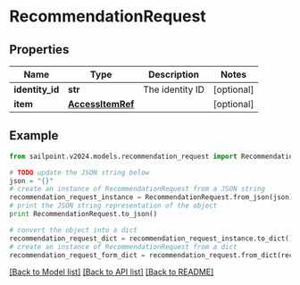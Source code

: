 # RecommendationRequest


## Properties

Name | Type | Description | Notes
------------ | ------------- | ------------- | -------------
**identity_id** | **str** | The identity ID | [optional] 
**item** | [**AccessItemRef**](AccessItemRef.md) |  | [optional] 

## Example

```python
from sailpoint.v2024.models.recommendation_request import RecommendationRequest

# TODO update the JSON string below
json = "{}"
# create an instance of RecommendationRequest from a JSON string
recommendation_request_instance = RecommendationRequest.from_json(json)
# print the JSON string representation of the object
print RecommendationRequest.to_json()

# convert the object into a dict
recommendation_request_dict = recommendation_request_instance.to_dict()
# create an instance of RecommendationRequest from a dict
recommendation_request_form_dict = recommendation_request.from_dict(recommendation_request_dict)
```
[[Back to Model list]](../README.md#documentation-for-models) [[Back to API list]](../README.md#documentation-for-api-endpoints) [[Back to README]](../README.md)


